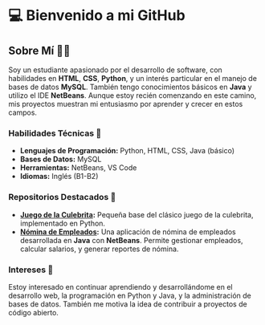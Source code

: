 # 💻 Bienvenido a mi GitHub

## Sobre Mí 🧑‍🎓

Soy un estudiante apasionado por el desarrollo de software, con habilidades en **HTML**, **CSS**, **Python**, y un interés particular en el manejo de bases de datos **MySQL**. También tengo conocimientos básicos en **Java** y utilizo el IDE **NetBeans**. Aunque estoy recién comenzando en este camino, mis proyectos muestran mi entusiasmo por aprender y crecer en estos campos.

### Habilidades Técnicas 🚀

- **Lenguajes de Programación:** Python, HTML, CSS, Java (básico)
- **Bases de Datos:** MySQL
- **Herramientas:** NetBeans, VS Code
- **Idiomas:** Inglés (B1-B2)

### Repositorios Destacados 🌟

- **[Juego de la Culebrita](https://github.com/CamiloTriana75/Project):** Pequeña base del clásico juego de la culebrita, implementado en Python.
- **[Nómina de Empleados](https://github.com/CamiloTriana75/Nomina-Empleados-NetBeans):** Una aplicación de nómina de empleados desarrollada en **Java** con **NetBeans**. Permite gestionar empleados, calcular salarios, y generar reportes de nómina.

### Intereses 🎯

Estoy interesado en continuar aprendiendo y desarrollándome en el desarrollo web, la programación en Python y Java, y la administración de bases de datos. También me motiva la idea de contribuir a proyectos de código abierto.
